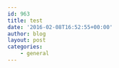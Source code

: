 ```yaml
---
id: 963
title: test
date: '2016-02-08T16:52:55+00:00'
author: blog
layout: post
categories:
    - general
---
```


